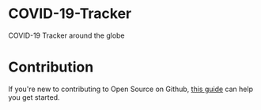# COVID-19-Tracker
COVID-19 Tracker around the globe

# Contribution
If you're new to contributing to Open Source on Github, [this guide](https://guides.github.com/activities/contributing-to-open-source/) can help you get started.
